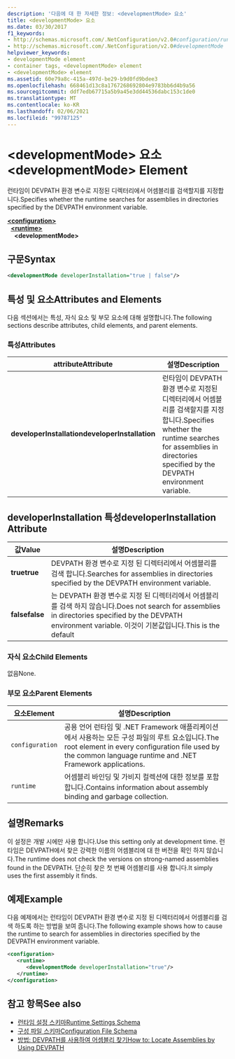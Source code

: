 ```yaml
---
description: '다음에 대 한 자세한 정보: <developmentMode> 요소'
title: <developmentMode> 요소
ms.date: 03/30/2017
f1_keywords:
- http://schemas.microsoft.com/.NetConfiguration/v2.0#configuration/runtime/developmentMode
- http://schemas.microsoft.com/.NetConfiguration/v2.0#developmentMode
helpviewer_keywords:
- developmentMode element
- container tags, <developmentMode> element
- <developmentMode> element
ms.assetid: 60e79a8c-415a-497d-be29-b9d0fd9bdee3
ms.openlocfilehash: 668461d13c8a1767268692804e9783bb6d4b9a56
ms.sourcegitcommit: ddf7edb67715a5b9a45e3dd44536dabc153c1de0
ms.translationtype: MT
ms.contentlocale: ko-KR
ms.lasthandoff: 02/06/2021
ms.locfileid: "99787125"
---
```

# <a name="developmentmode-element"></a><span data-ttu-id="eafdb-103">\<developmentMode> 요소</span><span class="sxs-lookup"><span data-stu-id="eafdb-103">\<developmentMode> Element</span></span>

<span data-ttu-id="eafdb-104">런타임이 DEVPATH 환경 변수로 지정된 디렉터리에서 어셈블리를 검색할지를 지정합니다.</span><span class="sxs-lookup"><span data-stu-id="eafdb-104">Specifies whether the runtime searches for assemblies in directories specified by the DEVPATH environment variable.</span></span>  
  
[**\<configuration>**](../configuration-element.md)\
&nbsp;&nbsp;[**\<runtime>**](runtime-element.md)\
&nbsp;&nbsp;&nbsp;&nbsp;**\<developmentMode>**  
  
## <a name="syntax"></a><span data-ttu-id="eafdb-105">구문</span><span class="sxs-lookup"><span data-stu-id="eafdb-105">Syntax</span></span>  
  
```xml  
<developmentMode developerInstallation="true | false"/>  
```  
  
## <a name="attributes-and-elements"></a><span data-ttu-id="eafdb-106">특성 및 요소</span><span class="sxs-lookup"><span data-stu-id="eafdb-106">Attributes and Elements</span></span>  

 <span data-ttu-id="eafdb-107">다음 섹션에서는 특성, 자식 요소 및 부모 요소에 대해 설명합니다.</span><span class="sxs-lookup"><span data-stu-id="eafdb-107">The following sections describe attributes, child elements, and parent elements.</span></span>  
  
### <a name="attributes"></a><span data-ttu-id="eafdb-108">특성</span><span class="sxs-lookup"><span data-stu-id="eafdb-108">Attributes</span></span>  
  
|<span data-ttu-id="eafdb-109">attribute</span><span class="sxs-lookup"><span data-stu-id="eafdb-109">Attribute</span></span>|<span data-ttu-id="eafdb-110">설명</span><span class="sxs-lookup"><span data-stu-id="eafdb-110">Description</span></span>|  
|---------------|-----------------|  
|<span data-ttu-id="eafdb-111">**developerInstallation**</span><span class="sxs-lookup"><span data-stu-id="eafdb-111">**developerInstallation**</span></span>|<span data-ttu-id="eafdb-112">런타임이 DEVPATH 환경 변수로 지정된 디렉터리에서 어셈블리를 검색할지를 지정합니다.</span><span class="sxs-lookup"><span data-stu-id="eafdb-112">Specifies whether the runtime searches for assemblies in directories specified by the DEVPATH environment variable.</span></span>|  
  
## <a name="developerinstallation-attribute"></a><span data-ttu-id="eafdb-113">developerInstallation 특성</span><span class="sxs-lookup"><span data-stu-id="eafdb-113">developerInstallation Attribute</span></span>  
  
|<span data-ttu-id="eafdb-114">값</span><span class="sxs-lookup"><span data-stu-id="eafdb-114">Value</span></span>|<span data-ttu-id="eafdb-115">설명</span><span class="sxs-lookup"><span data-stu-id="eafdb-115">Description</span></span>|  
|-----------|-----------------|  
|<span data-ttu-id="eafdb-116">**true**</span><span class="sxs-lookup"><span data-stu-id="eafdb-116">**true**</span></span>|<span data-ttu-id="eafdb-117">DEVPATH 환경 변수로 지정 된 디렉터리에서 어셈블리를 검색 합니다.</span><span class="sxs-lookup"><span data-stu-id="eafdb-117">Searches for assemblies in directories specified by the DEVPATH environment variable.</span></span>|  
|<span data-ttu-id="eafdb-118">**false**</span><span class="sxs-lookup"><span data-stu-id="eafdb-118">**false**</span></span>|<span data-ttu-id="eafdb-119">는 DEVPATH 환경 변수로 지정 된 디렉터리에서 어셈블리를 검색 하지 않습니다.</span><span class="sxs-lookup"><span data-stu-id="eafdb-119">Does not search for assemblies in directories specified by the DEVPATH environment variable.</span></span> <span data-ttu-id="eafdb-120">이것이 기본값입니다.</span><span class="sxs-lookup"><span data-stu-id="eafdb-120">This is the default</span></span>|  
  
### <a name="child-elements"></a><span data-ttu-id="eafdb-121">자식 요소</span><span class="sxs-lookup"><span data-stu-id="eafdb-121">Child Elements</span></span>  

 <span data-ttu-id="eafdb-122">없음</span><span class="sxs-lookup"><span data-stu-id="eafdb-122">None.</span></span>  
  
### <a name="parent-elements"></a><span data-ttu-id="eafdb-123">부모 요소</span><span class="sxs-lookup"><span data-stu-id="eafdb-123">Parent Elements</span></span>  
  
|<span data-ttu-id="eafdb-124">요소</span><span class="sxs-lookup"><span data-stu-id="eafdb-124">Element</span></span>|<span data-ttu-id="eafdb-125">설명</span><span class="sxs-lookup"><span data-stu-id="eafdb-125">Description</span></span>|  
|-------------|-----------------|  
|`configuration`|<span data-ttu-id="eafdb-126">공용 언어 런타임 및 .NET Framework 애플리케이션에서 사용하는 모든 구성 파일의 루트 요소입니다.</span><span class="sxs-lookup"><span data-stu-id="eafdb-126">The root element in every configuration file used by the common language runtime and .NET Framework applications.</span></span>|  
|`runtime`|<span data-ttu-id="eafdb-127">어셈블리 바인딩 및 가비지 컬렉션에 대한 정보를 포함합니다.</span><span class="sxs-lookup"><span data-stu-id="eafdb-127">Contains information about assembly binding and garbage collection.</span></span>|  
  
## <a name="remarks"></a><span data-ttu-id="eafdb-128">설명</span><span class="sxs-lookup"><span data-stu-id="eafdb-128">Remarks</span></span>  

 <span data-ttu-id="eafdb-129">이 설정은 개발 시에만 사용 합니다.</span><span class="sxs-lookup"><span data-stu-id="eafdb-129">Use this setting only at development time.</span></span> <span data-ttu-id="eafdb-130">런타임은 DEVPATH에서 찾은 강력한 이름의 어셈블리에 대 한 버전을 확인 하지 않습니다.</span><span class="sxs-lookup"><span data-stu-id="eafdb-130">The runtime does not check the versions on strong-named assemblies found in the DEVPATH.</span></span> <span data-ttu-id="eafdb-131">단순히 찾은 첫 번째 어셈블리를 사용 합니다.</span><span class="sxs-lookup"><span data-stu-id="eafdb-131">It simply uses the first assembly it finds.</span></span>  
  
## <a name="example"></a><span data-ttu-id="eafdb-132">예제</span><span class="sxs-lookup"><span data-stu-id="eafdb-132">Example</span></span>  

 <span data-ttu-id="eafdb-133">다음 예제에서는 런타임이 DEVPATH 환경 변수로 지정 된 디렉터리에서 어셈블리를 검색 하도록 하는 방법을 보여 줍니다.</span><span class="sxs-lookup"><span data-stu-id="eafdb-133">The following example shows how to cause the runtime to search for assemblies in directories specified by the DEVPATH environment variable.</span></span>  
  
```xml  
<configuration>  
   <runtime>  
      <developmentMode developerInstallation="true"/>  
   </runtime>  
</configuration>  
```  
  
## <a name="see-also"></a><span data-ttu-id="eafdb-134">참고 항목</span><span class="sxs-lookup"><span data-stu-id="eafdb-134">See also</span></span>

- [<span data-ttu-id="eafdb-135">런타임 설정 스키마</span><span class="sxs-lookup"><span data-stu-id="eafdb-135">Runtime Settings Schema</span></span>](index.md)
- [<span data-ttu-id="eafdb-136">구성 파일 스키마</span><span class="sxs-lookup"><span data-stu-id="eafdb-136">Configuration File Schema</span></span>](../index.md)
- [<span data-ttu-id="eafdb-137">방법: DEVPATH를 사용하여 어셈블리 찾기</span><span class="sxs-lookup"><span data-stu-id="eafdb-137">How to: Locate Assemblies by Using DEVPATH</span></span>](../../how-to-locate-assemblies-by-using-devpath.md)
